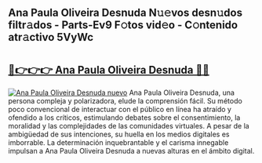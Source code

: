 ## Ana Paula Oliveira Desnuda N𝚞𝚎vos desn𝚞dos filtr𝚊dos - Parts-Ev9 F𝚘tos vid𝚎o - C𝚘ntenido atr𝚊ctivo 5VyWc

# <h2><a href="http://mb3ymh.tromn.icu/?c=Ana+Paula+Oliveira+Desnuda">🔗👉👉👉 Ana Paula Oliveira Desnuda 🔗🔗</a></h2>

[![Ana Paula Oliveira Desnuda nuevo](https://i.imgur.com/pEAQMta.gif)](http://mb3ymh.tromn.icu/?c=Ana+Paula+Oliveira+Desnuda)
Ana Paula Oliveira Desnuda, una persona compleja y polarizadora, elude la comprensión fácil. Su método poco convencional de interactuar con el público en línea ha atraído y ofendido a los críticos, estimulando debates sobre el consentimiento, la moralidad y las complejidades de las comunidades virtuales. A pesar de la ambigüedad de sus intenciones, su huella en los medios digitales es imborrable. La determinación inquebrantable y el carisma innegable impulsan a Ana Paula Oliveira Desnuda a nuevas alturas en el ámbito digital.

